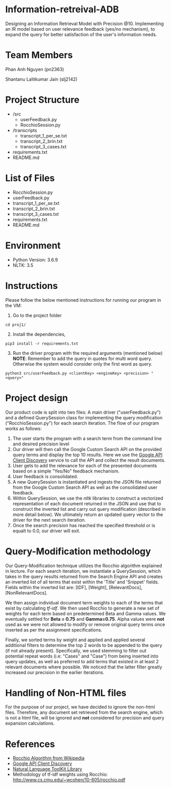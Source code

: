 # Information-retreival-ADB
Designing an Information Retrieval Model with Precision @10. Implementing an IR model based on user relevance feedback (yes/no mechanism), to expand the query for better satisfaction of the user's information needs.

# Team Members

Phan Anh Nguyen (pn2363)

Shantanu Lalitkumar Jain (slj2142)

# Project Structure
- /src
    - userFeedback.py
    - RocchioSession.py
- /transcripts
    - transcript_1_per_se.txt
    - transcript_2_brin.txt
    - transcript_3_cases.txt
- requirements.txt
- README.md

# List of Files

- RocchioSession.py
- userFeedback.py
- transcript_1_per_se.txt
- transcript_2_brin.txt
- transcript_3_cases.txt
- requirements.txt
- README.md

# Environment
- Python Version: 3.6.9
- NLTK: 3.5

# Instructions
Please follow the below mentioned instructions for running our program in the VM:
1. Go to the project folder
```
cd proj1/
```
2. Install the dependencies,
```
pip3 install -r requirements.txt
```
3. Run the driver program with the required arguments (mentioned below)
**NOTE**: Remember to add the query in quotes for multi word query. Otherwise the system would consider only the first word as query.
```
python3 src/userFeedback.py <clientKey> <engineKey> <precision> "<query>"
```

# Project design

Our product code is split into two files: A main driver ("userFeedback.py") and a defined QuerySession class for implementing the query modification ("RocchioSession.py") for each search iteration. The flow of our program works as follows: 

1. The user starts the program with a search term from the command line and desired precision level
2. Our driver will then call the Google Custom Search API on the provided query terms and display the top 10 results. Here we use the [Google API Client Discovery](https://developers.google.com/discovery) service to call the API and collect the result documents.
3. User gets to add the relevance for each of the presented documents based on a simple "Yes/No" feedback mechanism.
4. User feedback is consolidated.
5. A new QuerySession is instantiated and ingests the JSON file returned from the Google Custom Search API as well as the consolidated user feedback. 
6. Within QuerySession, we use the *nltk* libraries to construct a vectorized representation of each document returned in the JSON and use that to construct the inverted list and carry out query modification (described in more detail below). We ultimately return an updated query vector to the driver for the next search iteration. 
7. Once the search precision has reached the specified threshold or is equalt to 0.0, our driver will exit.

# Query-Modification methodology

Our Query-Modification technique utilizes the Rocchio algorithm explained in lecture. For each search iteration, we instantiate a QuerySession, which takes in the query results returned from the Search Engine API and creates an inverted list of all terms that exist within the 'Title' and 'Snippet' fields. Fields within the inverted list are: [IDF], [Weight], [RelevantDocs], [NonRelevantDocs]. 

We then assign individual document term weights to each of the terms that exist by calculating *tf-idf*. We then used Rocchio to generate a new set of weights for each term based on predetermined Beta and Gamma values. We eventually settled for **Beta = 0.75** and **Gamma=0.75**. Alpha values were **not** used as we were not allowed to modify or remove original query terms once inserted as per the assignment specifications. 

Finally, we sorted terms by weight and applied and applied several additional filters to determine the top 2 words to be appended to the query (if not already present). Specifically, we used stemming to filter out potential repeat words (i.e: "Cases" and "Case") from being inserted into query updates, as well as preferred to add terms that existed in at least 2 relevant documents where possible. We noticed that the latter filter greatly increased our precision in the earlier iterations. 

# Handling of Non-HTML files

For the purpose of our project, we have decided to ignore the non-html files. Therefore, any document set retrieved from the search engine, which is not a html file, will be ignored and **not** considered for precision and query expansion calculations. 


# References
- [Rocchio Algorithm from Wikipedia](https://en.wikipedia.org/wiki/Rocchio_algorithm)
- [Google API Client Discovery](https://developers.google.com/discovery)
- [Natural Language ToolKit Library](https://www.nltk.org/)
- Methodology of tf-idf weights using Rocchio: http://www.cs.cmu.edu/~wcohen/10-605/rocchio.pdf
